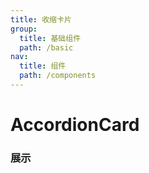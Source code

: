 ```yaml
---
title: 收缩卡片
group:
  title: 基础组件
  path: /basic
nav:
  title: 组件
  path: /components
---
```


# AccordionCard

### 展示

<code src="./demos/demo.tsx" />
<API/>
